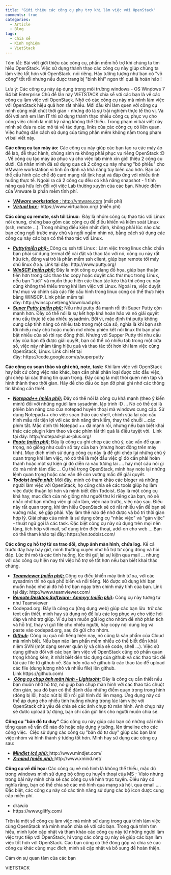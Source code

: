 ```yaml
---
title: "Giới thiệu các công cụ phụ trợ khi làm việc với OpenStack"
comments: true
categories: 
  - Article
  - Blog
tags: 
  - Chia sẻ
  - Kinh nghiệm
  - VietStack
---
```

Tóm tắt: Bài viết giới thiệu các công cụ, phần mềm hỗ trợ khi chúng ta tìm hiểu OpenStack. Việc sử dụng thành thạo các công cụ này giúp chúng ta làm việc tốt hơn với OpenStack  nói riêng. Hãy tưởng tượng như bạn có "võ công" tốt rồi nhưng nếu được trang bị "binh khí" ngon thì quả là hoàn hảo !

Lưu ý: Các công cụ này áp dụng trong môi trường windows - OS Windows 7 64 bit Enterprise<!--more-->
Chủ để lần này VIETSTACK chia sể với các bạn là về các công cụ làm việc với OpenStack. Nhờ có các công cụ này mà mình làm việc với OpenStack hiệu quả hơn rất nhiều. Mới đầu khi làm quen với công cụ mình cũng mất chút thời gian - nhưng đó là sự trải nghiệm thực tế thú vị. Và đối với anh em làm IT thì sử dụng thành thạo nhiều công cụ phục vụ cho công việc chính là một kỹ năng không thể thiếu. Trong phạm vi bài viết này mình sẽ đưa ra các mô tả về tác dụng, links của các công cụ có liên quan. Việc hướng dẫn cách sử dụng của từng phần mềm không nằm trong phạm vi bài viết này.

<strong>Các công cụ tạo máy ảo:</strong>
Các công cụ này giúp các bạn tạo ra các máy ảo để lab, để thực hành, chúng sinh ra không phải phục vụ riêng OpenStack :D . Về công cụ tạo máy ảo phục vụ cho việc lab mình xin giới thiệu 2 công cụ dưới. Cá nhân mình đã sử dụng qua cả 2 công cụ này nhưng "bỏ phiếu" cho VMware workstation vì tính ổn định và khả năng tùy biến cao hơn. Bạn có thể cấu hình các chế độ card mạng rất link hoạt và đáp ứng với nhiều tình huống thực tế. Ngoài ra cả 2 công cụ đều có khả năng snapshot - 1 tính năng quá hữu ích đối với việc Lab thường xuyên của các bạn. Nhược điểm của Vmware là phần mềm tính phí.
<ul>
	<li><a href="//vmware.com"><em><strong>VMware workstation</strong> </em></a><a href="http://vmware.com">: http://vmware.com</a> (mất phí)</li>
	<li><a href="//www.virtualbox.org/"><em><strong>Virtual box</strong> </em></a>: https://www.virtualbox.org/ (miễn phí)</li>
</ul>
<strong>Các công cụ remote, ssh tới Linux: </strong>
Đây là nhóm công cụ thao tác với Linux nói chung, chúng bao gồm các công cụ để điều khiển và kiểm soát Linux (ssh, remote ...). Trong những điều kiện nhất định, không phải lúc nào các bạn cũng ngồi trước máy chủ và ngồi ngắm nhìn nó, bằng cách sử dụng các công cụ này các bạn có thể thao tác với Linux.
<ul>
	<li><em><strong><a href="http://www.putty.org/">Putty(miễn phí)- </a></strong></em>Công cụ ssh tới Linux : Làm việc trong linux chắc chắn bạn phải sử dụng termal để cài đặt và thao tác với nó, công cụ này rất hữu ích, đóng vai trò là phần mềm ssh client, giúp bạn remote tới máy chủ linux ở xa. Link tại đây: http://www.putty.org/</li>
	<li><em><strong><a href="http://winscp.net/eng/download.php">WinSCP (miễn phí):</a></strong></em> Đây là một công cụ dạng đồ họa, giúp bạn thuận tiên hơn trong các thao tác copy hoặc duyệt các thư mục trong Linux, nếu bạn "lười" và muốn thực hiện các thao tác kéo thả thì công cụ này cũng không thể thiếu trong khi làm việc với Linux. Ngoài ra, việc duyệt thư mục và chỉnh sửa các file cấu hình trong linux cũng có thể thực hiện bằng WINSCP. Link phần mềm tại đây: http://winscp.net/eng/download.php</li>
	<li><a href="https://code.google.com/p/superputty/"><em><strong>Super Putty (miễn phí):</strong></em></a> Nếu như putty đã mạnh rồi thì Super Putty còn mạnh hơn. Đây có thể nói là sự kết hợp khá hoàn hảo và nó giải quyết nhu cầu thực tế của nhiều sysadmin. Bởi vì, mặc định thì putty không cung cấp tính năng có nhiều tab trong một của sổ, nghĩa là khi bạn ssh tới nhiều máy chủ hoặc muốn mở nhiều phiên kết nối linux thì bạn phải bật nhiều cửa sổ rời rạc đồng thời. Nhưng với Supper Putty thì nhu cầu này của bạn đã được giải quyết, bạn có thể có nhiều tab trong một cửa sổ, việc này nhằm tăng hiệu quả và thao tác tốt hơn khi làm việc cùng OpenStack, Linux. Link chi tết tại đây: https://code.google.com/p/superputty</li>
</ul>
<strong>Các công cụ soạn thảo và ghi chú, note, task:</strong>
Khi làm việc với OpenStack hay bất cứ công việc nào khác, bạn cần phải phân loại được các đầu việc, ghi chép lại các thông tin quan trọng. Đây cũng là một thói quen nên tập và hình thành theo thời gian. Hãy để cho đầu óc bạn đỡ phải ghi nhớ các thông tin không cần thiết.
<ul>
	<li><a href="http://notepad-plus-plus.org/"><em><strong>Notepad++ (miễn phí):</strong></em></a> Đây có thể nói là công cụ khá mạnh (theo ý kiến mình) đối với những người làm sysadmin, lập trình :D ... Nó có thể coi là phiên bản nâng cao của notepad huyền thoại mà windows cung cấp. Sử dụng Notepad++ cho việc soạn thảo các shell, chỉnh sửa lại các cấu hình mẫu rất tiện lợi với các tính năng tìm kiếm, thay thế chuỗi ...các phím tắt. Mặc định thì Notepad ++ đã mạnh rồi, nhưng nếu bạn biết khai thác các plugin kèm theo và các phím tắt thì quả là điều tuyệt vời.  Link tại đây: http://notepad-plus-plus.org/</li>
	<li><a href="http://pnotes.sourceforge.net/"><em><strong>Pnote (miễn phí)</strong></em>:</a> Đây là công cụ ghi chép các chú ý, các vấn đề quan trọng, nó giống như cuốn sổ tay của bạn (nhưng hoạt động trên máy tính). Mục đích mình sử dụng công cụ này là để ghi chép lại những chú ý quan trọng khi làm việc, nó có thể là một đầu việc gì đó cần phải hoàn thành hoặc một sự kiện gì đó diễn ra vào tương lai .... hay một câu nói gì đó mà mình tâm đắc ... Cụ thể trong OpenStack, mình hay note lại những lệnh quan trọng hoặc các vấn đề còn vướng mắc để giải quyết.</li>
	<li><a href="https://en.todoist.com/"><em><strong>Todoist (miễn phí):</strong></em></a> Mới đây, mình có tham khảo các bloger và những người làm việc với OpenStack, họ cũng chia sẻ các tools giúp họ làm việc được thuận lợi hơn và mình biết đến Todoist. Đây là một công cụ khá hay, mục đích của nó giống như người thư kí riêng của bạn, nó sẽ nhắc nhở bạn những việc gì cần làm, việc nào trước, việc nào sau. Điều này rất quan trọng, khi tìm hiểu OpenStack sẽ có rất nhiều vấn đề bạn sẽ vướng mắc, sẽ gặp phải. Vậy làm thế nào để nhớ được và bố trí thời gian hợp lý. Giải pháp của mình là sử dụng công cụ "nhắc việc" và "gán việc" - thuật ngữ gọi là các task. Đặc biệt công cụ này sử dụng trên mọi nền tảng, tích hớp với mail, sử dụng trên điện thoại, add-on cho web ....Bạn có thể tham khảo tại đây: https://en.todoist.com/</li>
</ul>
<strong>Các công cụ hỗ trợ từ xa trao đổi, chụp ảnh màn hình, chứa log.</strong>
Kể cả trước đây hay bây giờ, mình thường xuyên nhờ hỗ trợ từ cộng đồng và hỏi đáp. Lúc thì mô tả các tình huống, lúc thì gửi lại sự kiện qua mail ... nhưng với các công cụ hiện nay thì việc hỗ trợ sẽ tốt hơn nếu bạn biết khai thác chúng.
<ul>
	<li><a href="http://www.teamviewer.com/"><em><strong>Teamviewer (miễn phí):</strong> </em></a>Công cụ điều khiển máy tính từ xa, với các sysadmin thì nó quá phổ biến và nổi tiếng. Nó được sử dụng khi bạn muốn hoặc nhờ ai đó hỗ trợ bạn ngay trên chính máy tính của bạn. Link tại đây: http://www.teamviewer.com/</li>
	<li><em><strong><a href="http://www.ammyy.com/en/">Remote Desktop Software- Ammyy (miễn phí)</a>:</strong></em> Công cụ này tương tự như Teamviewer</li>
	<li>Codepad.org: Đây là công cụ (ứng dụng web) giúp các bạn lữu  trữ các text cần thiết, mình hay sử dụng nó để lưu các log phục vụ cho việc hỏi đáp và nhờ trợ giúp. Ví dụ bạn muốn gửi log cho nhóm để nhờ phân tích và hỗ trợ, thay vì gửi file cho nhiều người, hãy copy nội dung log và paste vào codepad.org, sau đó gửi cho nhóm.</li>
	<li><a href="https://github.com/"><em><strong>Github</strong></em></a>: Công cụ quá nổi tiếng hiện nay, nó cũng là sản phẩm của Cloud mà mình biết. Nếu bạn nào làm phần mềm nhiều có thể biết đến khái niệm SVN (một dạng server quản lý và chia sẻ code, shell ...). Việc sử dụng github đối với các bạn làm việc về OpenStack cũng có phần quan trọng không kém, ít nhất biết đến tác dụng của github và các thao tác để tải các file từ github về. Sâu hơn nữa về github là các thao tác để upload các file (dung lượng nhỏ và nhiều file) lên github. Link https://github.com/</li>
	<li><strong><em><a href="http://app.prntscr.com/"> Công cụ chụp ảnh màn hình - Lightsoht:</a></em></strong> Đây là công cụ cần thiết nếu bạn muốn nhờ hỗ trợ, nó giúp bạn chụp màn hình với các thao tác chuột đơn giản, sau đó bạn có thể đánh dấu những điểm quan trọng trong hình (dòng bị lỗi, hoặc nút bị lỗi) rồi gửi hình đó lên mạng. Ứng dụng này có thể áp dụng cho nhiều tình huống nhưng trong lúc làm việc với OpenStack chủ yếu để chia sẻ các ảnh chụp từ màn hình. Anh chụp này sẽ đươc upload tự động, bạn chỉ cần gửi link cho người muốn chia sẻ.</li>
</ul>
<strong>Công cụ "bản đồ tư duy"</strong>
Các công cụ này giúp các bạn có những cái nhìn tổng quan về vấn đề nào đó hoặc xây dựng ý tưởng, lên timeline cho các công việc.  Ciệc sử dụng các công cụ "bản đồ tư duy" giúp các bạn làm việc nhóm và hình thành ý tưởng tốt hơn. Mình hay sử dụng các công cụ sau:
<ul>
	<li><a href="http://www.mindjet.com/"><em><strong>Mindjet (có phí): </strong></em></a>http://www.mindjet.com/</li>
	<li><a href="http://www.xmind.net/"><em><strong>X-mind (miễn phí): </strong></em></a>http://www.xmind.net/</li>
</ul>
<strong>Công cụ về đồ họa:
</strong>Các công cụ vẽ mô hình là không thể thiếu, mặc dù trong windows mình sử dụng bộ công cụ huyền thoại của MS - Visio nhưng trong bài này mình chia sẻ các công cụ vẽ hình trực tuyến. Điều này có nghĩa rằng, bạn có thể chia sẻ các mô hình qua mạng xã hội, qua email .... Đặc biệt, các công cụ này có các tính năng sử dụng các bộ icon được cung cấp miễn phí.
<ul>
	<li>draw.io</li>
	<li>https://www.gliffy.com/</li>
</ul>
Trên là một số công cụ làm việc mà mình sử dụng trong quá trình làm việc cùng OpenStack mà mình muốn chia sẻ với các bạn. Trong quá trình tìm hiểu, mình luôn cập nhật và tham khảo các công cụ này từ những người làm việc trực tiếp với OpenStack, hi vọng các công cụ này sẽ giúp các bạn làm việc tốt hơn với OpenStack. Các bạn cũng có thể đóng góp và chia sẻ các công cụ khác cùng mục đích, mình sẽ cập nhật và bổ sung để hoàn thiện.

Cám ơn sự quan tâm của các bạn

VIETSTACK

&nbsp;
